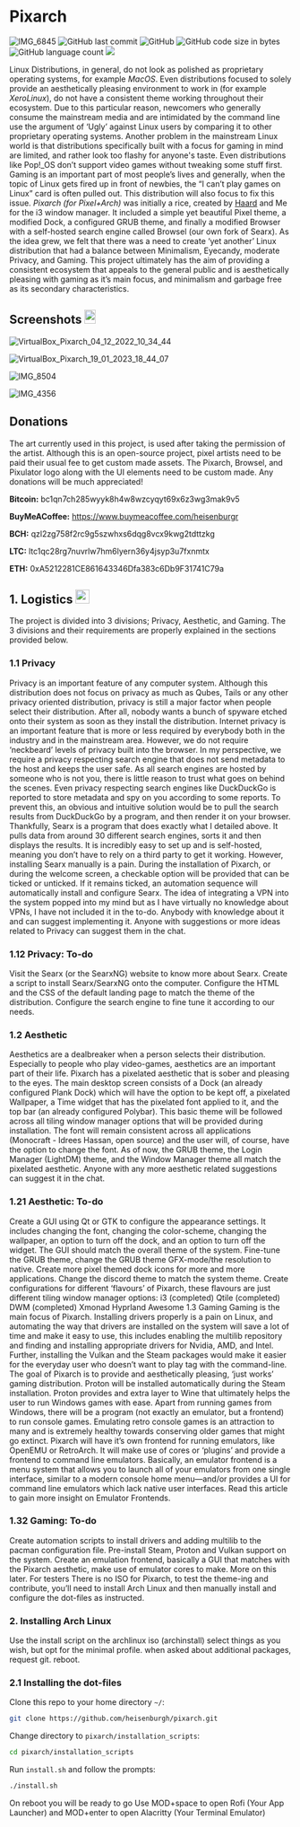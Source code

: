 # Pixarch  
![IMG_6845](https://user-images.githubusercontent.com/62053026/213844239-c5c3fc57-6274-4b3f-bc04-1ebbcf559fd0.png)
![GitHub last commit](https://img.shields.io/github/last-commit/heisenburgh/pixarch?style=plastic) ![GitHub](https://img.shields.io/github/license/heisenburgh/pixarch?style=plastic) ![GitHub code size in bytes](https://img.shields.io/github/languages/code-size/heisenburgh/pixarch?style=plastic) ![GitHub language count](https://img.shields.io/github/languages/count/heisenburgh/pixarch?color=critical&style=plastic) [![](https://dcbadge.vercel.app/api/server/MQCpbUfa&style=plastic)](https://discord.gg/MQCpbUfa)

Linux Distributions, in general, do not look as polished as proprietary operating systems, for example *MacOS*. Even distributions focused to solely provide an aesthetically pleasing environment to work in (for example *XeroLinux*), do not have a consistent theme working throughout their ecosystem. Due to this particular reason, newcomers who generally consume the mainstream media and are intimidated by the command line use the argument of ‘Ugly’ against Linux users by comparing it to other proprietary operating systems. Another problem in the mainstream Linux world is that distributions specifically built with a focus for gaming in mind are limited, and rather look too flashy for anyone's taste. Even distributions like Pop!_OS don’t support video games without tweaking some stuff first. Gaming is an important part of most people’s lives and generally, when the topic of Linux gets fired up in front of newbies, the “I can’t play games on Linux” card is often pulled out. This distribution will also focus to fix this issue. *Pixarch (for Pixel+Arch)* was initially a rice, created by [Haard](https://github.com/haardispro) and Me for the i3 window manager. It included a simple yet beautiful Pixel theme, a modified Dock, a configured GRUB theme, and finally a modified Browser with a self-hosted search engine called Browsel (our own fork of Searx). As the idea grew, we felt that there was a need to create ‘yet another’ Linux distribution that had a balance between Minimalism, Eyecandy, moderate Privacy, and Gaming. This project ultimately has the aim of providing a consistent ecosystem that appeals to the general public and is aesthetically pleasing with gaming as it’s main focus, and minimalism and garbage free as its secondary characteristics.

## Screenshots <img src="https://media0.giphy.com/media/l3V0s5MV1kudEMP9C/giphy.gif?cid=82a1493bfq18fjawj4h3z9idqpfnn5brezcp05ffmdpkw0vf&rid=giphy.gif" width="20" height="25"/>
![VirtualBox_Pixarch_04_12_2022_10_34_44](https://user-images.githubusercontent.com/62053026/210720807-0465050e-2fe8-4718-96e6-be167cdebdf7.jpg)

![VirtualBox_Pixarch_19_01_2023_18_44_07](https://user-images.githubusercontent.com/62053026/213844526-177609e6-e6a1-4132-bd5a-39994d628187.png)

![IMG_8504](https://user-images.githubusercontent.com/62053026/210720860-ff41bd60-256d-419f-9e3d-4bd59deed608.jpg)

![IMG_4356](https://user-images.githubusercontent.com/62053026/210720877-359421ff-2276-429f-bc58-ec98a4e26a84.jpg)

## Donations
The art currently used in this project, is used after taking the permission of the artist. Although this is an open-source project, pixel artists need to be paid their usual fee to get custom made assets. The Pixarch, Browsel, and Pixulator logo along with the UI elements need to be custom made. Any donations will be much appreciated!

**Bitcoin:**
bc1qn7ch285wyyk8h4w8wzcyqyt69x6z3wg3mak9v5

**BuyMeACoffee:**
https://www.buymeacoffee.com/heisenburgr

**BCH:**
qzl2zg758f2rc9g5szwhxs6dqg8vcx9kwg2tdttzkg

**LTC:**
ltc1qc28rg7nuvrlw7hm6lyern36y4jsyp3u7fxnmtx

**ETH:**
0xA5212281CE861643346Dfa383c6Db9F31741C79a

## 1. Logistics <img src="https://media2.giphy.com/media/Gm8w0lMcTY0a4/giphy.gif?cid=82a1493bolqqorahnuv9y1fpi6ryo4hdzjw5dtt6mjdi92uv&rid=giphy.gif" height="25" width="25"/>

The project is divided into 3 divisions; Privacy, Aesthetic, and Gaming. The 3 divisions and their requirements are properly explained in the sections provided below.

### 1.1 Privacy

Privacy is an important feature of any computer system. Although this distribution does not focus on privacy as much as Qubes, Tails or any other privacy oriented distribution, privacy is still a major factor when people select their distribution. After all, nobody wants a bunch of spyware etched onto their system as soon as they install the distribution. Internet privacy is an important feature that is more or less required by everybody both in the industry and in the mainstream area. However, we do not require ‘neckbeard’ levels of privacy built into the browser. In my perspective, we require a privacy respecting search engine that does not send metadata to the host and keeps the user safe. As all search engines are hosted by someone who is not you, there is little reason to trust what goes on behind the scenes. Even privacy respecting search engines like DuckDuckGo is reported to store metadata and spy on you according to some reports. To prevent this, an obvious and intuitive solution would be to pull the search results from DuckDuckGo by a program, and then render it on your browser. Thankfully, Searx is a program that does exactly what I detailed above. It pulls data from around 30 different search engines, sorts it and then displays the results. It is incredibly easy to set up and is self-hosted, meaning you don’t have to rely on a third party to get it working. However, installing Searx manually is a pain. During the installation of Pixarch, or during the welcome screen, a checkable option will be provided that can be ticked or unticked. If it remains ticked, an automation sequence will automatically install and configure Searx. The idea of integrating a VPN into the system popped into my mind but as I have virtually no knowledge about VPNs, I have not included it in the to-do. Anybody with knowledge about it and can suggest implementing it. Anyone with suggestions or more ideas related to Privacy can suggest them in the chat.

### 1.12 Privacy: To-do

Visit the Searx (or the SearxNG) website to know more about Searx. Create a script to install Searx/SearxNG onto the computer. Configure the HTML and the CSS of the default landing page to match the theme of the distribution. Configure the search engine to fine tune it according to our needs.

### 1.2 Aesthetic

Aesthetics are a dealbreaker when a person selects their distribution. Especially to people who play video-games, aesthetics are an important part of their life. Pixarch has a pixelated aesthetic that is sober and pleasing to the eyes. The main desktop screen consists of a Dock (an already configured Plank Dock) which will have the option to be kept off, a pixelated Wallpaper, a Time widget that has the pixelated font applied to it, and the top bar (an already configured Polybar). This basic theme will be followed across all tiling window manager options that will be provided during installation. The font will remain consistent across all applications (Monocraft - Idrees Hassan, open source) and the user will, of course, have the option to change the font. As of now, the GRUB theme, the Login Manager (LightDM) theme, and the Window Manager theme all match the pixelated aesthetic. Anyone with any more aesthetic related suggestions can suggest it in the chat.

### 1.21 Aesthetic: To-do

Create a GUI using Qt or GTK to configure the appearance settings. It includes changing the font, changing the color-scheme, changing the wallpaper, an option to turn off the dock, and an option to turn off the widget. The GUI should match the overall theme of the system. Fine-tune the GRUB theme, change the GRUB theme GFX-mode/the resolution to native. Create more pixel themed dock icons for more and more applications. Change the discord theme to match the system theme. Create configurations for different ‘flavours’ of Pixarch, these flavours are just different tiling window manager options: i3 (completed) Qtile (completed) DWM (completed) Xmonad Hyprland Awesome
1.3 Gaming
Gaming is the main focus of Pixarch. Installing drivers properly is a pain on Linux, and automating the way that drivers are installed on the system will save a lot of time and make it easy to use, this includes enabling the multilib repository and finding and installing appropriate drivers for Nvidia, AMD, and Intel. Further, installing the Vulkan and the Steam packages would make it easier for the everyday user who doesn’t want to play tag with the command-line. The goal of Pixarch is to provide and aesthetically pleasing, ‘just works’ gaming distribution. Proton will be installed automatically during the Steam installation. Proton provides and extra layer to Wine that ultimately helps the user to run Windows games with ease. Apart from running games from Windows, there will be a program (not exactly an emulator, but a frontend) to run console games. Emulating retro console games is an attraction to many and is extremely healthy towards conserving older games that might go extinct. Pixarch will have it’s own frontend for running emulators, like OpenEMU or RetroArch. It will make use of cores or ‘plugins’ and provide a frontend to command line emulators. Basically, an emulator frontend is a menu system that allows you to launch all of your emulators from one single interface, similar to a modern console home menu—and/or provides a UI for command line emulators which lack native user interfaces. Read this article to gain more insight on Emulator Frontends.

### 1.32 Gaming: To-do

Create automation scripts to install drivers and adding multilib to the pacman configuration file. Pre-install Steam, Proton and Vulkan support on the system. Create an emulation frontend, basically a GUI that matches with the Pixarch aesthetic, make use of emulator cores to make. More on this later.
For testers
There is no ISO for Pixarch, to test the theme-ing and contribute, you’ll need to install Arch Linux and then manually install and configure the dot-files as instructed.

### 2. Installing Arch Linux

Use the install script on the archlinux iso (archinstall) select things as you wish, but opt for the minimal profile.
when asked about additional packages, request git.
reboot.

### 2.1 Installing the dot-files
Clone this repo to your home directory ```~/```:

```bash
git clone https://github.com/heisenburgh/pixarch.git
```

Change directory to ```pixarch/installation_scripts```:

```bash
cd pixarch/installation_scripts
```

Run ```install.sh``` and follow the prompts:

```bash
./install.sh
```

On reboot you will be ready to go 
Use MOD+space to open Rofi (Your App Launcher) and MOD+enter to open Alacritty (Your Terminal Emulator)
